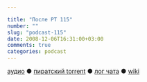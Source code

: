 ```yaml
---

title: "После РТ 115"
number: ""
slug: "podcast-115"
date: 2008-12-06T16:31:00+03:00
comments: true
categories: podcast
---
```

[аудио](http://cdn.radio-t.com/rt115post.mp3) ● [пиратский torrent](http://pirates.radio-t.com/torrents/rt115post.mp3.torrent) ● [лог чата](http://chat.radio-t.com/logs/radio-t-115.html) ● [wiki](http://wiki.radio-t.com/%D0%9F%D0%BE%D1%81%D0%BB%D0%B5_%D0%A0%D0%A2_115)<audio src="http://cdn.radio-t.com/rt115post.mp3" preload="none">
